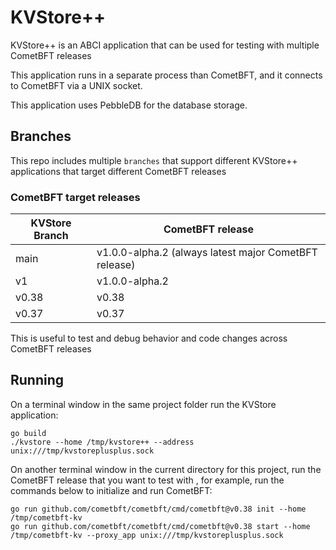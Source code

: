 # KVStore++

KVStore++ is an ABCI application that can be used for testing with multiple CometBFT releases

This application runs in a separate process than CometBFT, and it connects to CometBFT via a UNIX socket.

This application uses PebbleDB for the database storage.

## Branches 

This repo includes multiple `branches` that support different KVStore++ applications that target different CometBFT releases 

### CometBFT target releases

| KVStore Branch | CometBFT release                                      |
|----------------|-------------------------------------------------------|
| main           | v1.0.0-alpha.2 (always latest major CometBFT release) |
| v1             | v1.0.0-alpha.2                                        |   
| v0.38          | v0.38                                                 |
| v0.37          | v0.37                                                 |
 

This is useful to test and debug behavior and code changes across CometBFT releases

## Running

On a terminal window in the same project folder run the KVStore application:

```
go build
./kvstore --home /tmp/kvstore++ --address unix:///tmp/kvstoreplusplus.sock
```

On another terminal window in the current directory for this project, run the CometBFT release that you want to test with
, for example, run the commands below to initialize and run CometBFT:

```
go run github.com/cometbft/cometbft/cmd/cometbft@v0.38 init --home /tmp/cometbft-kv
go run github.com/cometbft/cometbft/cmd/cometbft@v0.38 start --home /tmp/cometbft-kv --proxy_app unix:///tmp/kvstoreplusplus.sock
```

